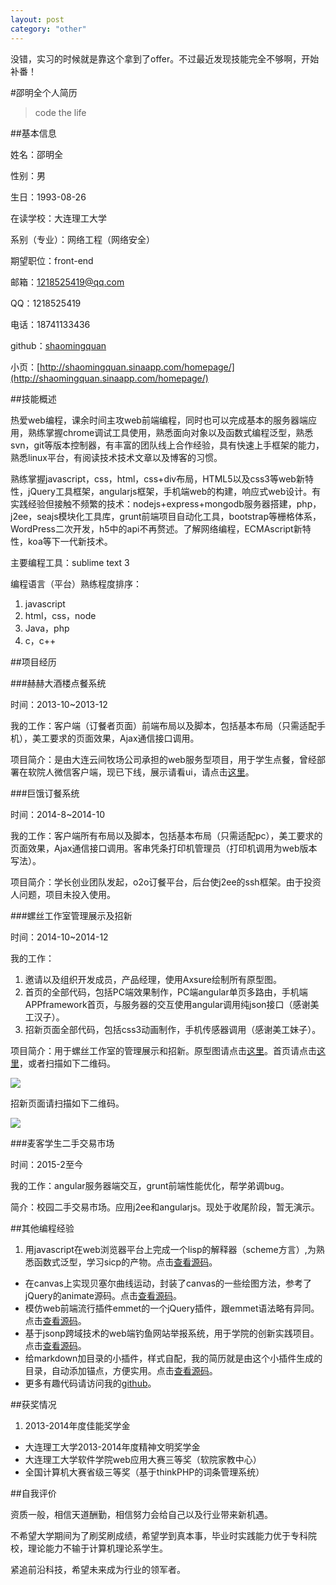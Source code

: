 ```yaml
---
layout: post
category: "other"
---
```


没错，实习的时候就是靠这个拿到了offer。不过最近发现技能完全不够啊，开始补番！

#邵明全个人简历

> code the life

##基本信息

姓名：邵明全

性别：男

生日：1993-08-26

在读学校：大连理工大学

系别（专业）：网络工程（网络安全）

期望职位：front-end

邮箱：1218525419@qq.com

QQ：1218525419

电话：18741133436

github：[shaomingquan](https://github.com/shaomingquan)

小页：[http://shaomingquan.sinaapp.com/homepage/](http://shaomingquan.sinaapp.com/homepage/)

##技能概述

热爱web编程，课余时间主攻web前端编程，同时也可以完成基本的服务器端应用，熟练掌握chrome调试工具使用，熟悉面向对象以及函数式编程泛型，熟悉svn，git等版本控制器，有丰富的团队线上合作经验，具有快速上手框架的能力，熟悉linux平台，有阅读技术技术文章以及博客的习惯。

熟练掌握javascript，css，html，css+div布局，HTML5以及css3等web新特性，jQuery工具框架，angularjs框架，手机端web的构建，响应式web设计。有实践经验但接触不频繁的技术：nodejs+express+mongodb服务器搭建，php，j2ee，seajs模块化工具库，grunt前端项目自动化工具，bootstrap等栅格体系，WordPress二次开发，h5中的api不再赘述。了解网络编程，ECMAscript新特性，koa等下一代新技术。

主要编程工具：sublime text 3

编程语言（平台）熟练程度排序：

1. javascript
2. html，css，node
3. Java，php
4. c，c++

##项目经历

###赫赫大酒楼点餐系统

时间：2013-10~2013-12

我的工作：客户端（订餐者页面）前端布局以及脚本，包括基本布局（只需适配手机），美工要求的页面效果，Ajax通信接口调用。

项目简介：是由大连云间牧场公司承担的web服务型项目，用于学生点餐，曾经部署在软院人微信客户端，现已下线，展示请看ui，请点击[这里](http://shaomingquan.sinaapp.com/hehe)。

###巨饿订餐系统

时间：2014-8~2014-10

我的工作：客户端所有布局以及脚本，包括基本布局（只需适配pc），美工要求的页面效果，Ajax通信接口调用。客串凭条打印机管理员（打印机调用为web版本写法）。

项目简介：学长创业团队发起，o2o订餐平台，后台使j2ee的ssh框架。由于投资人问题，项目未投入使用。

###螺丝工作室管理展示及招新

时间：2014-10~2014-12

我的工作：

1. 邀请以及组织开发成员，产品经理，使用Axsure绘制所有原型图。
2. 首页的全部代码，包括PC端效果制作，PC端angular单页多路由，手机端APPframework首页，与服务器的交互使用angular调用纯json接口（感谢美工汉子）。
3. 招新页面全部代码，包括css3动画制作，手机传感器调用（感谢美工妹子）。

项目简介：用于螺丝工作室的管理展示和招新。原型图请点击[这里](http://shaomingquan.sinaapp.com/studio)。首页请点击[这里](http://cippus.sinaapp.com/)，或者扫描如下二维码。

![](http://shaomingquan.sinaapp.com/erweima/main.png)

招新页面请扫描如下二维码。

![](http://shaomingquan.sinaapp.com/erweima/spring.png)

###麦客学生二手交易市场

时间：2015-2至今

我的工作：angular服务器端交互，grunt前端性能优化，帮学弟调bug。

简介：校园二手交易市场。应用j2ee和angularjs。现处于收尾阶段，暂无演示。

##其他编程经验

1. 用javascript在web浏览器平台上完成一个lisp的解释器（scheme方言）,为熟悉函数式泛型，学习sicp的产物。点击[查看源码](https://github.com/shaomingquan/schemer)。
- 在canvas上实现贝塞尔曲线运动，封装了canvas的一些绘图方法，参考了jQuery的animate源码。点击[查看源码](https://github.com/shaomingquan/B-zier-curve)。
- 模仿web前端流行插件emmet的一个jQuery插件，跟emmet语法略有异同。点击[查看源码](https://github.com/shaomingquan/jqEmmet)。
- 基于jsonp跨域技术的web端钓鱼网站举报系统，用于学院的创新实践项目。点击[查看源码](https://github.com/shaomingquan/antiPhishingSite)。
- 给markdown加目录的小插件，样式自配，我的简历就是由这个小插件生成的目录，自动添加锚点，方便实用。点击[查看源码](https://github.com/shaomingquan/markdownenu)。
- 更多有趣代码请访问我的[github](https://github.com/shaomingquan)。

##获奖情况

1. 2013-2014年度佳能奖学金
- 大连理工大学2013-2014年度精神文明奖学金
- 大连理工大学软件学院web应用大赛三等奖（软院家教中心）
- 全国计算机大赛省级三等奖（基于thinkPHP的词条管理系统）

##自我评价

资质一般，相信天道酬勤，相信努力会给自己以及行业带来新机遇。

不希望大学期间为了刷奖刷成绩，希望学到真本事，毕业时实践能力优于专科院校，理论能力不输于计算机理论系学生。

紧追前沿科技，希望未来成为行业的领军者。
